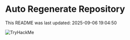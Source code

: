 # Auto Regenerate Repository

This README was last updated: 2025-09-06 19:04:50

 ![TryHackMe](https://tryhackme.com/badge/533634)